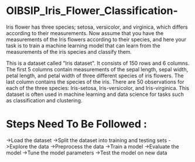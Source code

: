 # OIBSIP_Iris_Flower_Classification-
Iris flower has three species; setosa, versicolor, and virginica, which differs according to their measurements. Now assume that you have the measurements of the Iris flowers according to their species, and here your task is to train a machine learning model that can learn from the measurements of the iris species and classify them. 

This is a dataset called "Iris dataset". It consists of 150 rows and 6 columns. The first 5 columns contain measurements of the sepal length, sepal width, petal length, and petal width of three different species of iris flowers. The last column contains the species of the iris. There are 50 observations for each of the three species: Iris-setosa, Iris-versicolor, and Iris-virginica.
This dataset is often used in machine learning and data science for tasks such as classification and clustering.

# Steps Need To Be Followed :  

->Load the dataset
->Split the dataset into training and testing sets
->Explore the data
->Preprocess the data
->Train a model
->Evaluate the model
->Tune the model parameters
->Test the model on new data
